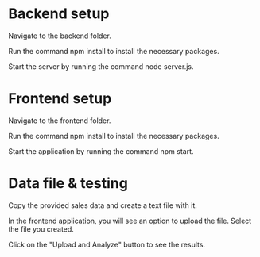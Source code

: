# Backend setup

Navigate to the backend folder.

Run the command npm install to install the necessary packages.

Start the server by running the command node server.js.

# Frontend setup 

Navigate to the frontend folder.

Run the command npm install to install the necessary packages.

Start the application by running the command npm start.

# Data file & testing

Copy the provided sales data and create a text file with it.

In the frontend application, you will see an option to upload the file. Select the file you created.

Click on the "Upload and Analyze" button to see the results.